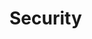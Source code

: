 # Security
<Record keeping>
<Planning>
<organise and direct the work>
<control over the hectic sitution>
